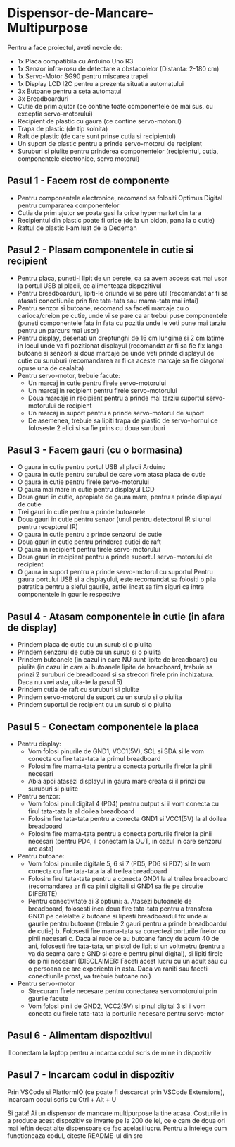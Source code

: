 # Dispensor-de-Mancare-Multipurpose

Pentru a face proiectul, aveti nevoie de:
- 1x Placa compatibila cu Arduino Uno R3
- 1x Senzor infra-rosu de detectare a obstacolelor (Distanta: 2-180 cm)
- 1x Servo-Motor SG90 pentru miscarea trapei
- 1x Display LCD I2C pentru a prezenta situatia automatului
- 3x Butoane pentru a seta automatul
- 3x Breadboarduri
- Cutie de prim ajutor (ce contine toate componentele de mai sus, cu exceptia servo-motorului)
- Recipient de plastic cu gaura (ce contine servo-motorul)
- Trapa de plastic (de tip solnita)
- Raft de plastic (de care sunt prinse cutia si recipientul)
- Un suport de plastic pentru a prinde servo-motorul de recipient
- Suruburi si piulite pentru prinderea componentelor (recipientul, cutia, componentele electronice, servo motorul)

## Pasul 1 - Facem rost de componente
- Pentru componentele electronice, recomand sa folositi Optimus Digital pentru cumpararea componentelor 
- Cutia de prim ajutor se poate gasi la orice hypermarket din tara
- Recipientul din plastic poate fi orice (de la un bidon, pana la o cutie)
- Raftul de plastic l-am luat de la Dedeman

## Pasul 2 - Plasam componentele in cutie si recipient
- Pentru placa, puneti-l lipit de un perete, ca sa avem access cat mai usor la portul USB al placii, ce alimenteaza dispozitivul
- Pentru breadboarduri, lipiti-le oriunde vi se pare util (recomandat ar fi sa atasati conectiunile prin fire tata-tata sau mama-tata mai intai)
- Pentru senzor si butoane, recomand sa faceti marcaje cu o carioca/creion pe cutie, unde vi se pare ca ar trebui puse componentele (puneti componentele fata in fata cu pozitia unde le veti pune mai tarziu pentru un parcurs mai usor)
- Pentru display, desenati un dreptunghi de 16 cm lungime si 2 cm latime in locul unde va fi pozitionat displayul (recomandat ar fi sa fie fix langa butoane si senzor) si doua marcaje pe unde veti prinde displayul de cutie cu suruburi (recomandarea ar fi ca aceste marcaje sa fie diagonal opuse una de cealalta)
- Pentru servo-motor, trebuie facute:
  - Un marcaj in cutie pentru firele servo-motorului
  - Un marcaj in recipient pentru firele servo-motorului
  - Doua marcaje in recipient pentru a prinde mai tarziu suportul servo-motorului de recipient
  - Un marcaj in suport pentru a prinde servo-motorul de suport
  - De asemenea, trebuie sa lipiti trapa de plastic de servo-hornul ce foloseste 2 elici si sa fie prins cu doua suruburi

## Pasul 3 - Facem gauri (cu o bormasina)
- O gaura in cutie pentru portul USB al placii Arduino
- O gaura in cutie pentru surubul de care vom atasa placa de cutie
- O gaura in cutie pentru firele servo-motorului
- O gaura mai mare in cutie pentru displayul LCD
- Doua gauri in cutie, apropiate de gaura mare, pentru a prinde displayul de cutie
- Trei gauri in cutie pentru a prinde butoanele
- Doua gauri in cutie pentru senzor (unul pentru detectorul IR si unul pentru receptorul IR)
- O gaura in cutie pentru a prinde senzorul de cutie
- Doua gauri in cutie pentru prinderea cutiei de raft
- O gaura in recipient pentru firele servo-motorului
- Doua gauri in recipient pentru a prinde suportul servo-motorului de recipient
- O gaura in suport pentru a prinde servo-motorul cu suportul
Pentru gaura portului USB si a displayului, este recomandat sa folositi o pila patratica pentru a slefui gaurile, astfel incat sa fim siguri ca intra componentele in gaurile respective

## Pasul 4 - Atasam componentele in cutie (in afara de display)
- Prindem placa de cutie cu un surub si o piulita
- Prindem senzorul de cutie cu un surub si o piulita
- Prindem butoanele (in cazul in care NU sunt lipite de breadboard) cu piulite (in cazul in care ai butoanele lipite de breadboard, trebuie sa prinzi 2 suruburi de breadboard si sa strecori firele prin inchizatura. Daca nu vrei asta, uita-te la pasul 5)
- Prindem cutia de raft cu suruburi si piulite
- Prindem servo-motorul de suport cu un surub si o piulita
- Prindem suportul de recipient cu un surub si o piulita

## Pasul 5 -  Conectam componentele la placa
- Pentru display:
  - Vom folosi pinurile de GND1, VCC1(5V), SCL si SDA si le vom conecta cu fire tata-tata la primul breadboard
  - Folosim fire mama-tata pentru a conecta porturile firelor la pinii necesari
  - Abia apoi atasezi displayul in gaura mare creata si il prinzi cu suruburi si piulite
- Pentru senzor:
  - Vom folosi pinul digital 4 (PD4) pentru output si il vom conecta cu firul tata-tata la al doilea breadboard
  - Folosim fire tata-tata pentru a conecta GND1 si VCC1(5V) la al doilea breadboard
  - Folosim fire mama-tata pentru a conecta porturile firelor la pinii necesari (pentru PD4, il conectam la OUT, in cazul in care senzorul are asta)
- Pentru butoane:
  - Vom folosi pinurile digitale 5, 6 si 7 (PD5, PD6 si PD7) si le vom conecta cu fire tata-tata la al treilea breadboard
  - Folosim firul tata-tata pentru a conecta GND1 la al treilea breadboard (recomandarea ar fi ca pinii digitali si GND1 sa fie pe circuite DIFERITE)
  - Pentru conectivitate ai 3 optiuni:
    a. Atasezi butoanele de breadboard, folosesti inca doua fire tata-tata pentru a transfera GND1 pe celelalte 2 butoane si lipesti breadboardul fix unde ai gaurile pentru butoane (trebuie 2 gauri pentru a prinde breadboardul de cutie)
    b. Folosesti fire mama-tata sa conectezi porturile firelor cu pinii necesari
    c. Daca ai rude ce au butoane fancy de acum 40 de ani, folosesti fire tata-tata, un pistol de lipit si un voltmetru (pentru a va da seama care e GND si care e pentru pinul digital), si lipiti firele de pinii necesari (DISCLAIMER: Faceti acest lucru cu un adult sau cu o persoana ce are experienta in asta. Daca va raniti sau faceti conectiunile prost, va trebuie butoane noi)
- Pentru servo-motor
  - Strecuram firele necesare pentru conectarea servomotorului prin gaurile facute  
  - Vom folosi pinii de GND2, VCC2(5V) si pinul digital 3 si ii vom conecta cu firele tata-tata la porturile necesare pentru servo-motor
## Pasul 6 - Alimentam dispozitivul
Il conectam la laptop pentru a incarca codul scris de mine in dispozitiv

## Pasul 7 - Incarcam codul in dispozitiv
Prin VSCode si PlatformIO (ce poate fi descarcat prin VSCode Extensions), incarcam codul scris cu Ctrl + Alt + U

Si gata! Ai un dispensor de mancare multipurpose la tine acasa. Costurile in a produce acest dispozitiv se invarte pe la 200 de lei, ce e cam de doua ori mai ieftin decat alte dispensoare ce fac acelasi lucru. 
Pentru a intelege cum functioneaza codul, citeste README-ul din src
